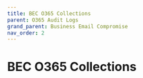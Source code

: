 ```yaml
---
title: BEC O365 Collections
parent: O365 Audit Logs
grand_parent: Business Email Compromise
nav_order: 2
---
```


# BEC O365 Collections
